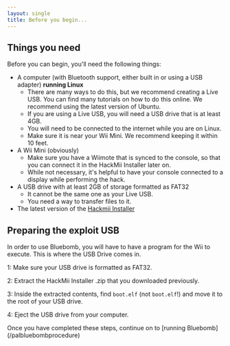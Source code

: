```yaml
---
layout: single
title: Before you begin...
---
```


## Things you need
Before you can begin, you'll need the following things:
- A computer (with Bluetooth support, either built in or using a USB adapter) **running Linux**
	- There are many ways to do this, but we recommend creating a Live USB. You can find many tutorials on how to do this online. We recommend using the latest version of Ubuntu.
	- If you are using a Live USB, you will need a USB drive that is at least 4GB.
	- You will need to be connected to the internet while you are on Linux.
	- Make sure it is near your Wii Mini. We recommend keeping it within 10 feet.
- A Wii Mini (obviously)
	- Make sure you have a Wiimote that is synced to the console, so that you can connect it in the HackMii Installer later on.
	- While not necessary, it's helpful to have your console connected to a display while performing the hack.
- A USB drive with at least 2GB of storage formatted as FAT32
	- It cannot be the same one as your Live USB.
	- You need a way to transfer files to it.
- The latest version of the [Hackmii Installer](https://bootmii.org/download/)

## Preparing the exploit USB
In order to use Bluebomb, you will have to have a program for the Wii to execute. This is where the USB Drive comes in.

1: Make sure your USB drive is formatted as FAT32.

2: Extract the HackMii Installer .zip that you downloaded previously.

3: Inside the extracted contents, find ``boot.elf`` (not ``boot.elf``!) and move it to the root of your USB drive.

4: Eject the USB drive from your computer.
<p> </p>
Once you have completed these steps, continue on to [running Bluebomb](/palbluebombprocedure)
